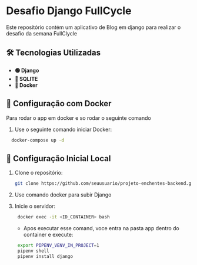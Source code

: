 # Desafio Django FullCycle 
Este repositório contém um aplicativo de Blog em django para realizar o desafio da semana FullClycle

## 🛠 Tecnologias Utilizadas

- **🟢 Django**
- **🔗 SQLITE**
- **🐳 Docker**

## 🐳 Configuração com Docker

Para rodar o app em docker e so rodar o seguinte comando 

1. Use o seguinte comando iniciar Docker:
  ```bash
    docker-compose up -d
  ```

## 🚀 Configuração Inicial Local

1. Clone o repositório:
   ```bash
   git clone https://github.com/seuusuario/projeto-enchentes-backend.git
   ```
2. Use comando docker para subir Django 
   
3. Inicie o servidor:
   ```bash
    docker exec -it <ID_CONTAINER> bash
   ```
    * Apos executar esse comand, voce entra na pasta app dentro do container e execute:
    ```bash
     export PIPENV_VENV_IN_PROJECT=1
     pipenv shell
     pipenv install django
     
   ```